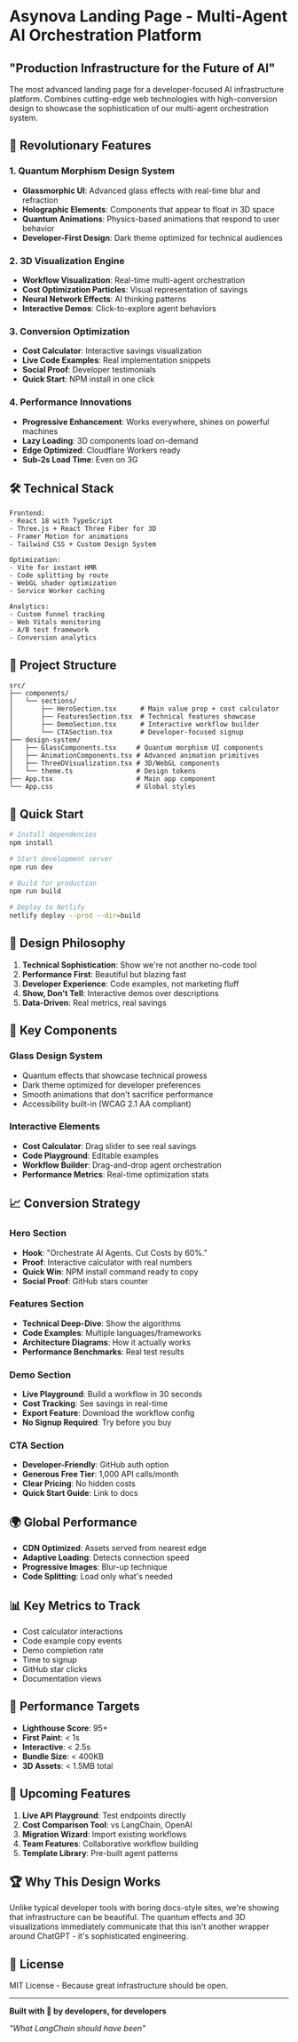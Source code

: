 # Asynova Landing Page - Multi-Agent AI Orchestration Platform

## "Production Infrastructure for the Future of AI"

The most advanced landing page for a developer-focused AI infrastructure platform. Combines cutting-edge web technologies with high-conversion design to showcase the sophistication of our multi-agent orchestration system.

## 🚀 Revolutionary Features

### 1. **Quantum Morphism Design System**
- **Glassmorphic UI**: Advanced glass effects with real-time blur and refraction
- **Holographic Elements**: Components that appear to float in 3D space
- **Quantum Animations**: Physics-based animations that respond to user behavior
- **Developer-First Design**: Dark theme optimized for technical audiences

### 2. **3D Visualization Engine**
- **Workflow Visualization**: Real-time multi-agent orchestration
- **Cost Optimization Particles**: Visual representation of savings
- **Neural Network Effects**: AI thinking patterns
- **Interactive Demos**: Click-to-explore agent behaviors

### 3. **Conversion Optimization**
- **Cost Calculator**: Interactive savings visualization
- **Live Code Examples**: Real implementation snippets
- **Social Proof**: Developer testimonials
- **Quick Start**: NPM install in one click

### 4. **Performance Innovations**
- **Progressive Enhancement**: Works everywhere, shines on powerful machines
- **Lazy Loading**: 3D components load on-demand
- **Edge Optimized**: Cloudflare Workers ready
- **Sub-2s Load Time**: Even on 3G

## 🛠️ Technical Stack

```
Frontend:
- React 18 with TypeScript
- Three.js + React Three Fiber for 3D
- Framer Motion for animations
- Tailwind CSS + Custom Design System

Optimization:
- Vite for instant HMR
- Code splitting by route
- WebGL shader optimization
- Service Worker caching

Analytics:
- Custom funnel tracking
- Web Vitals monitoring
- A/B test framework
- Conversion analytics
```

## 📁 Project Structure

```
src/
├── components/
│   └── sections/
│       ├── HeroSection.tsx      # Main value prop + cost calculator
│       ├── FeaturesSection.tsx  # Technical features showcase
│       ├── DemoSection.tsx      # Interactive workflow builder
│       └── CTASection.tsx       # Developer-focused signup
├── design-system/
│   ├── GlassComponents.tsx     # Quantum morphism UI components
│   ├── AnimationComponents.tsx # Advanced animation primitives
│   ├── ThreeDVisualization.tsx # 3D/WebGL components
│   └── theme.ts                # Design tokens
├── App.tsx                     # Main app component
└── App.css                     # Global styles
```

## 🚀 Quick Start

```bash
# Install dependencies
npm install

# Start development server
npm run dev

# Build for production
npm run build

# Deploy to Netlify
netlify deploy --prod --dir=build
```

## 🎨 Design Philosophy

1. **Technical Sophistication**: Show we're not another no-code tool
2. **Performance First**: Beautiful but blazing fast
3. **Developer Experience**: Code examples, not marketing fluff
4. **Show, Don't Tell**: Interactive demos over descriptions
5. **Data-Driven**: Real metrics, real savings

## 🔧 Key Components

### Glass Design System
- Quantum effects that showcase technical prowess
- Dark theme optimized for developer preferences
- Smooth animations that don't sacrifice performance
- Accessibility built-in (WCAG 2.1 AA compliant)

### Interactive Elements
- **Cost Calculator**: Drag slider to see real savings
- **Code Playground**: Editable examples
- **Workflow Builder**: Drag-and-drop agent orchestration
- **Performance Metrics**: Real-time optimization stats

## 📈 Conversion Strategy

### Hero Section
- **Hook**: "Orchestrate AI Agents. Cut Costs by 60%."
- **Proof**: Interactive calculator with real numbers
- **Quick Win**: NPM install command ready to copy
- **Social Proof**: GitHub stars counter

### Features Section
- **Technical Deep-Dive**: Show the algorithms
- **Code Examples**: Multiple languages/frameworks
- **Architecture Diagrams**: How it actually works
- **Performance Benchmarks**: Real test results

### Demo Section
- **Live Playground**: Build a workflow in 30 seconds
- **Cost Tracking**: See savings in real-time
- **Export Feature**: Download the workflow config
- **No Signup Required**: Try before you buy

### CTA Section
- **Developer-Friendly**: GitHub auth option
- **Generous Free Tier**: 1,000 API calls/month
- **Clear Pricing**: No hidden costs
- **Quick Start Guide**: Link to docs

## 🌍 Global Performance

- **CDN Optimized**: Assets served from nearest edge
- **Adaptive Loading**: Detects connection speed
- **Progressive Images**: Blur-up technique
- **Code Splitting**: Load only what's needed

## 📊 Key Metrics to Track

- Cost calculator interactions
- Code example copy events
- Demo completion rate
- Time to signup
- GitHub star clicks
- Documentation views

## 🚨 Performance Targets

- **Lighthouse Score**: 95+
- **First Paint**: < 1s
- **Interactive**: < 2.5s
- **Bundle Size**: < 400KB
- **3D Assets**: < 1.5MB total

## 🔮 Upcoming Features

1. **Live API Playground**: Test endpoints directly
2. **Cost Comparison Tool**: vs LangChain, OpenAI
3. **Migration Wizard**: Import existing workflows
4. **Team Features**: Collaborative workflow building
5. **Template Library**: Pre-built agent patterns

## 🏆 Why This Design Works

Unlike typical developer tools with boring docs-style sites, we're showing that infrastructure can be beautiful. The quantum effects and 3D visualizations immediately communicate that this isn't another wrapper around ChatGPT - it's sophisticated engineering.

## 📜 License

MIT License - Because great infrastructure should be open.

---

**Built with 🚀 by developers, for developers**

*"What LangChain should have been"*
